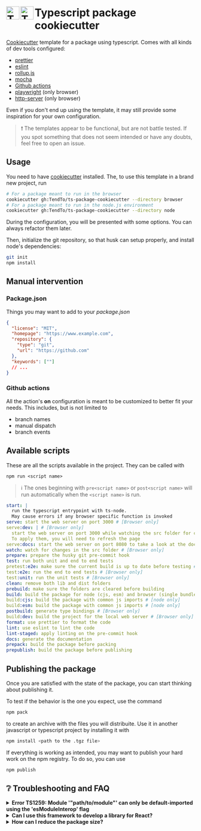 # <img src="https://raw.githubusercontent.com/simple-icons/simple-icons/develop/icons/typescript.svg#gh-light-mode-only" alt="Typescript" align=left width=35 height=35><img src="https://raw.githubusercontent.com/simple-icons/simple-icons/develop/assets/readme/typescript-white.svg#gh-dark-mode-only" alt="Typescript" align=left width=35 height=35> Typescript package cookiecutter

[Cookiecutter](https://github.com/cookiecutter/cookiecutter) template for a package using typescript.
Comes with all kinds of dev tools configured:

- [prettier](https://prettier.io/)
- [eslint](https://eslint.org/)
- [rollup.js](https://rollupjs.org/)
- [mocha](https://mochajs.org/)
- [Github actions](https://github.com/features/actions)
- [playwright](https://playwright.dev/) (only browser)
- [http-server](https://www.npmjs.com/package/http-server) (only browser)

Even if you don't end up using the template, it may still provide some inspiration for your own configuration.

> ❗️ The templates appear to be functional, but are not battle tested.
> If you spot something that does not seem intended or have any doubts, feel free to open an issue.

## Usage

You need to have [cookiecutter](https://pypi.org/project/cookiecutter/) installed.
The, to use this template in a brand new project, run

```bash
# For a package meant to run in the browser
cookiecutter gh:TendTo/ts-package-cookiecutter --directory browser
# For a package meant to run in the node.js environment
cookiecutter gh:TendTo/ts-package-cookiecutter --directory node
```

During the configuration, you will be presented with some options.
You can always refactor them later.

Then, initialize the git repository, so that husk can setup properly, and install node's dependencies:

```bash
git init
npm install
```

## Manual intervention

### Package.json

Things you may want to add to your _package.json_

```json
{
  "license": "MIT",
  "homepage": "https://www.example.com",
  "repository": {
    "type": "git",
    "url": "https://github.com"
  },
  "keywords": [""]
  // ...
}
```

### Github actions

All the action's **on** configuration is meant to be customized to better fit your needs.
This includes, but is not limited to

- branch names
- manual dispatch
- branch events

## Available scripts

These are all the scripts available in the project.
They can be called with

```
npm run <script name>
```

> ℹ️ The ones beginning with `pre<script name>` or `post<script name>` will run automatically when the `<script name>` is run.

```yaml
start: |
  run the typescript entrypoint with ts-node. 
  May cause errors if any browser specific function is invoked
serve: start the web server on port 3000 # [Browser only]
serve:dev: | # [Browser only]
  start the web server on port 3000 while watching the src folder for changes.
  To apply them, you will need to refresh the page
serve:docs: start the web server on port 8080 to take a look at the documentation generated # [Browser only]
watch: watch for changes in the src folder # [Browser only]
prepare: prepare the husky git pre-commit hook
test: run both unit and end to end tests
pretest:e2e: make sure the current build is up to date before testing # [Browser only]
test:e2e: run the end to end tests # [Browser only]
test:unit: run the unit tests # [Browser only]
clean: remove both lib and dist folders
prebuild: make sure the folders are cleared before building
build: build the package for node (cjs, esm) and browser (single bundle, esm)
build:cjs: build the package with common js imports # [node only]
build:esm: build the package with common js imports # [node only]
postbuild: generate type bindings # [Browser only]
build:dev: build the project for the local web server # [Browser only]
format: use prettier to format the code
lint: use eslint to lint the code
lint-staged: apply linting on the pre-commit hook
docs: generate the documentation
prepack: build the package before packing
prepublish: build the package before publishing
```

## Publishing the package

Once you are satisfied with the state of the package, you can start thinking about publishing it.

To test if the behavior is the one you expect, use the command

```bash
npm pack
```

to create an archive with the files you will distribuite.
Use it in another javascript or typescript project by installing it with

```bash
npm install <path to the .tgz file>
```

If everything is working as intended, you may want to publish your hard work on the npm registry.
To do so, you can use

```bash
npm publish
```

## ❔ Troubleshooting and FAQ

<details>
  <summary>
    <b>
      Error TS1259: Module '"path/to/module"' can only be default-imported using
      the 'esModuleInterop' flag
    </b>
  </summary>

It means you are importing some javascript library whose exports does not follow the **esm** convention.  
You need to add [esModuleInterop](https://www.typescriptlang.org/tsconfig#esModuleInterop) to your _tsconfig.json_ file

```json
// tsconfig.json
{
  "compilerOptions": {
    "esModuleInterop": true
  }
}
```

This will result in the addition of some utility functions to handle _default_ and _star_ imports.

</details>

<details>
  <summary>
    <b>
      Can I use this framework to develop a library for React?
    </b>
  </summary>

This template already supports the creation of React libraries.
If you intend to access the **dom** elements, you may want to add the DOM lib to the _tsconfig.json_ file.

```json
// tsconfig.json
{
  "compilerOptions": {
    "lib": ["ES6", "DOM"]
  }
}
```

Furthermore, you may want to lock the React library version you know your library works with by adding a peer dependency in the _package.json_ file

```json
{
  "peerDependencies": {
    "react": "^16.11.0",
    "react-dom": "^16.11.0"
  }
}
```

</details>

<details>
  <summary>
    <b>
      How can I reduce the package size?
    </b>

  </summary>

To reduce the final package size, i would consider the following.

- choose only one between common js or esm exports, and compile only for that
- bundle everything in a single file changing the configuration(or adding) a tool like [rollup.js](https://rollupjs.org/), which is already present in the Browser version of this cookiecutter, [webpack](https://webpack.js.org/) or [tsup](https://github.com/egoist/tsup)
- use a tool like [terser](https://terser.org/) to minify as much as possible the output file

</details>
